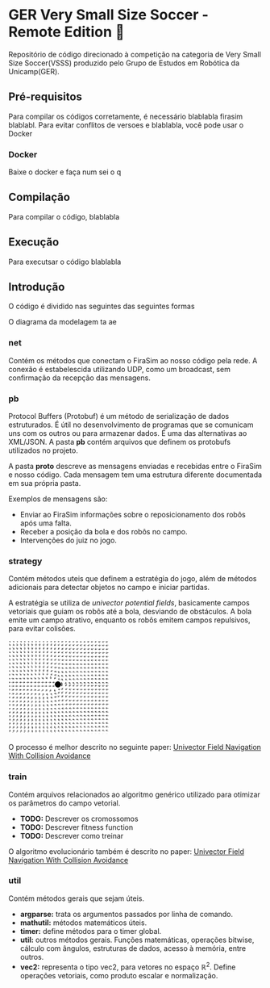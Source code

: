 # GER Very Small Size Soccer - Remote Edition 🦠

Repositório de código direcionado à competição na categoria de Very Small Size Soccer(VSSS) produzido pelo Grupo de Estudos em Robótica da Unicamp(GER).

## Pré-requisitos
Para compilar os códigos corretamente, é necessário blablabla firasim blablabl.
Para evitar conflitos de versoes e blablabla, você pode usar o Docker

### Docker
Baixe o docker e faça num sei o q

## Compilação
Para compilar o código, blablabla

## Execução
Para executsar o código blablabla

## Introdução
O código é dividido nas seguintes das seguintes formas

O diagrama da modelagem ta ae

### net

Contém os métodos que conectam o FiraSim ao nosso código pela rede. A conexão é estabelescida utilizando UDP, como um broadcast, sem confirmação da recepção das mensagens. 

### pb

Protocol Buffers (Protobuf) é um método de serialização de dados estruturados. É útil no desenvolvimento de programas que se comunicam uns com os outros ou para armazenar dados. É uma das alternativas ao XML/JSON. A pasta **pb** contém arquivos que definem os protobufs utilizados no projeto.

A pasta **proto** descreve as mensagens enviadas e recebidas entre o FiraSim e nosso código. Cada mensagem tem uma estrutura diferente documentada em sua própria pasta. 

Exemplos de mensagens são:

- Enviar ao FiraSim informações sobre o reposicionamento dos robôs após uma falta.
- Receber a posição da bola e dos robôs no campo.
- Intervenções do juiz no jogo.

### strategy

Contém métodos uteis que definem a estratégia do jogo, além de métodos adicionais para detectar objetos no campo e iniciar partidas.

A estratégia se utiliza de *univector potential fields*, basicamente campos vetoriais que guiam os robôs até a bola, desviando de obstáculos. A bola emite um campo atrativo, enquanto os robôs emitem campos repulsivos, para evitar colisões.

<img src="doc/field.png" alt="alt text" width="200px">

O processo é melhor descrito no seguinte paper:
[Univector Field Navigation With Collision Avoidance](doc/UnivectorFieldNavigationWithCollisionAvoidance.pdf)

### train

Contém arquivos relacionados ao algoritmo genérico utilizado para otimizar os parâmetros do campo vetorial.

- **TODO:** Descrever os cromossomos
- **TODO:** Descrever fitness function
- **TODO:** Descrever como treinar

O algoritmo evolucionário também é descrito no paper:
[Univector Field Navigation With Collision Avoidance](doc/UnivectorFieldNavigationWithCollisionAvoidance.pdf)

### util

Contém métodos gerais que sejam úteis.

- **argparse:** trata os argumentos passados por linha de comando.
- **mathutil:** métodos matemáticos úteis.
- **timer:** define métodos para o timer global.
- **util:** outros métodos gerais. Funções matemáticas, operações bitwise, cálculo com ângulos, estruturas de dados, acesso à memória, entre outros.
- **vec2:** representa o tipo vec2, para vetores no espaço ℝ<sup>2</sup>. Define operações vetoriais, como produto escalar e normalização.





